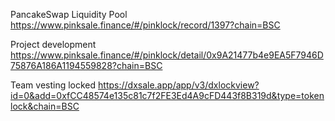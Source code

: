 
PancakeSwap Liquidity Pool
https://www.pinksale.finance/#/pinklock/record/1397?chain=BSC

Project development
https://www.pinksale.finance/#/pinklock/detail/0x9A21477b4e9EA5F7946D75876A186A1194559828?chain=BSC

Team vesting locked 
https://dxsale.app/app/v3/dxlockview?id=0&add=0xfCC48574e135c81c7f2FE3Ed4A9cFD443f8B319d&type=tokenlock&chain=BSC
